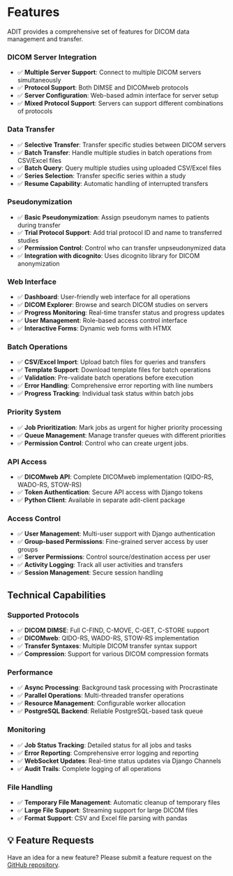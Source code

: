 # Features

ADIT provides a comprehensive set of features for DICOM data management and transfer.

### DICOM Server Integration

- ✅ **Multiple Server Support**: Connect to multiple DICOM servers simultaneously
- ✅ **Protocol Support**: Both DIMSE and DICOMweb protocols
- ✅ **Server Configuration**: Web-based admin interface for server setup
- ✅ **Mixed Protocol Support**: Servers can support different combinations of protocols

### Data Transfer

- ✅ **Selective Transfer**: Transfer specific studies between DICOM servers
- ✅ **Batch Transfer**: Handle multiple studies in batch operations from CSV/Excel files
- ✅ **Batch Query**: Query multiple studies using uploaded CSV/Excel files
- ✅ **Series Selection**: Transfer specific series within a study
- ✅ **Resume Capability**: Automatic handling of interrupted transfers

### Pseudonymization

- ✅ **Basic Pseudonymization**: Assign pseudonym names to patients during transfer
- ✅ **Trial Protocol Support**: Add trial protocol ID and name to transferred studies
- ✅ **Permission Control**: Control who can transfer unpseudonymized data
- ✅ **Integration with dicognito**: Uses dicognito library for DICOM anonymization

### Web Interface

- ✅ **Dashboard**: User-friendly web interface for all operations
- ✅ **DICOM Explorer**: Browse and search DICOM studies on servers
- ✅ **Progress Monitoring**: Real-time transfer status and progress updates
- ✅ **User Management**: Role-based access control interface
- ✅ **Interactive Forms**: Dynamic web forms with HTMX

### Batch Operations

- ✅ **CSV/Excel Import**: Upload batch files for queries and transfers
- ✅ **Template Support**: Download template files for batch operations
- ✅ **Validation**: Pre-validate batch operations before execution
- ✅ **Error Handling**: Comprehensive error reporting with line numbers
- ✅ **Progress Tracking**: Individual task status within batch jobs

### Priority System

- ✅ **Job Prioritization**: Mark jobs as urgent for higher priority processing
- ✅ **Queue Management**: Manage transfer queues with different priorities
- ✅ **Permission Control**: Control who can create urgent jobs.

### API Access

- ✅ **DICOMweb API**: Complete DICOMweb implementation (QIDO-RS, WADO-RS, STOW-RS)
- ✅ **Token Authentication**: Secure API access with Django tokens
- ✅ **Python Client**: Available in separate adit-client package

### Access Control

- ✅ **User Management**: Multi-user support with Django authentication
- ✅ **Group-based Permissions**: Fine-grained server access by user groups
- ✅ **Server Permissions**: Control source/destination access per user
- ✅ **Activity Logging**: Track all user activities and transfers
- ✅ **Session Management**: Secure session handling

## Technical Capabilities

### Supported Protocols

- ✅ **DICOM DIMSE**: Full C-FIND, C-MOVE, C-GET, C-STORE support
- ✅ **DICOMweb**: QIDO-RS, WADO-RS, STOW-RS implementation
- ✅ **Transfer Syntaxes**: Multiple DICOM transfer syntax support
- ✅ **Compression**: Support for various DICOM compression formats

### Performance

- ✅ **Async Processing**: Background task processing with Procrastinate
- ✅ **Parallel Operations**: Multi-threaded transfer operations
- ✅ **Resource Management**: Configurable worker allocation
- ✅ **PostgreSQL Backend**: Reliable PostgreSQL-based task queue

### Monitoring

- ✅ **Job Status Tracking**: Detailed status for all jobs and tasks
- ✅ **Error Reporting**: Comprehensive error logging and reporting
- ✅ **WebSocket Updates**: Real-time status updates via Django Channels
- ✅ **Audit Trails**: Complete logging of all operations

### File Handling

- ✅ **Temporary File Management**: Automatic cleanup of temporary files
- ✅ **Large File Support**: Streaming support for large DICOM files
- ✅ **Format Support**: CSV and Excel file parsing with pandas

## 💡 Feature Requests

Have an idea for a new feature? Please submit a feature request on the [GitHub repository](https://github.com/openradx/adit/issues).
